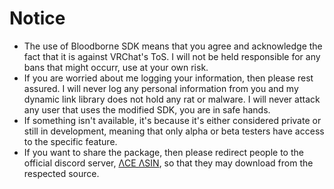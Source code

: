 # **Notice**

- The use of Bloodborne SDK means that you agree and acknowledge the fact that it is against VRChat's ToS. I will not be held responsible for any bans that might occurr, use at your own risk.
- If you are worried about me logging your information, then please rest assured. I will never log any personal information from you and my dynamic link library does not hold any rat or malware. I will never attack any user that uses the modified SDK, you are in safe hands.
- If something isn't available, it's because it's either considered private or still in development, meaning that only alpha or beta testers have access to the specific feature.
- If you want to share the package, then please redirect people to the official discord server, [ΛCE ΛSIN](https://discord.gg/U8vHS7y), so that they may download from the respected source.
